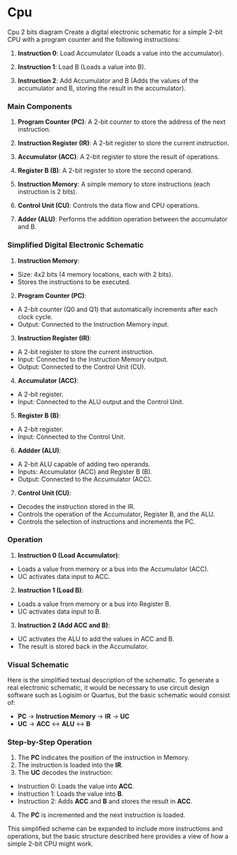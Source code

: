 # Cpu
Cpu 2 bits diagram
Create a digital electronic schematic for a simple 2-bit CPU with a program counter and the following instructions:

1. **Instruction 0**: Load Accumulator (Loads a value into the accumulator).

2. **Instruction 1**: Load B (Loads a value into B).

3. **Instruction 2**: Add Accumulator and B (Adds the values ​​of the accumulator and B, storing the result in the accumulator).

### Main Components
1. **Program Counter (PC)**: A 2-bit counter to store the address of the next instruction.

2. **Instruction Register (IR)**: A 2-bit register to store the current instruction.

3. **Accumulator (ACC)**: A 2-bit register to store the result of operations.

4. **Register B (B)**: A 2-bit register to store the second operand.

5. **Instruction Memory**: A simple memory to store instructions (each instruction is 2 bits).
6. **Control Unit (CU)**: Controls the data flow and CPU operations.
7. **Adder (ALU)**: Performs the addition operation between the accumulator and B.

### Simplified Digital Electronic Schematic

1. **Instruction Memory**:
- Size: 4x2 bits (4 memory locations, each with 2 bits).
- Stores the instructions to be executed.

2. **Program Counter (PC)**:
- A 2-bit counter (Q0 and Q1) that automatically increments after each clock cycle.
- Output: Connected to the Instruction Memory input.

3. **Instruction Register (IR)**:
- A 2-bit register to store the current instruction.
- Input: Connected to the Instruction Memory output.
- Output: Connected to the Control Unit (CU).

4. **Accumulator (ACC)**:
- A 2-bit register.
- Input: Connected to the ALU output and the Control Unit.

5. **Register B (B)**:
- A 2-bit register.
- Input: Connected to the Control Unit.

6. **Addder (ALU)**:
- A 2-bit ALU capable of adding two operands.
- Inputs: Accumulator (ACC) and Register B (B).
- Output: Connected to the Accumulator (ACC).

7. **Control Unit (CU)**:
- Decodes the instruction stored in the IR.
- Controls the operation of the Accumulator, Register B, and the ALU.
- Controls the selection of instructions and increments the PC.

### Operation
1. **Instruction 0 (Load Accumulator)**:
- Loads a value from memory or a bus into the Accumulator (ACC).
- UC activates data input to ACC.

2. **Instruction 1 (Load B)**:
- Loads a value from memory or a bus into Register B.
- UC activates data input to B.

3. **Instruction 2 (Add ACC and B)**:
- UC activates the ALU to add the values ​​in ACC and B.
- The result is stored back in the Accumulator.

### Visual Schematic

Here is the simplified textual description of the schematic. To generate a real electronic schematic, it would be necessary to use circuit design software such as Logisim or Quartus, but the basic schematic would consist of:

- **PC** → **Instruction Memory** → **IR** → **UC**
- **UC** → **ACC** ↔ **ALU** ↔ **B**

### Step-by-Step Operation

1. The **PC** indicates the position of the instruction in Memory.
2. The instruction is loaded into the **IR**.
3. The **UC** decodes the instruction:
- Instruction 0: Loads the value into **ACC**.
- Instruction 1: Loads the value into **B**.
- Instruction 2: Adds **ACC** and **B** and stores the result in **ACC**.
4. The **PC** is incremented and the next instruction is loaded.

This simplified scheme can be expanded to include more instructions and operations, but the basic structure described here provides a view of how a simple 2-bit CPU might work.
